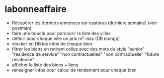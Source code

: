 # labonneaffaire


- Récupérer les derniers annonces sur castorus (dernière semaine) (voir postman)
- faire une boucle pour parcourir la liste des villes
- définir pour chaque ville un prix m² max (DB mongo)
- stocker en DB les infos de chaque bien
- filtrer les biens en retirant celles avec des mots du style "senior" "residence de service" "non contractuelles" "non contractuelle" "future résidence" 
- afficher la liste des biens + liens
- renseigner infos pour calcul de rendement pour chaque bien
